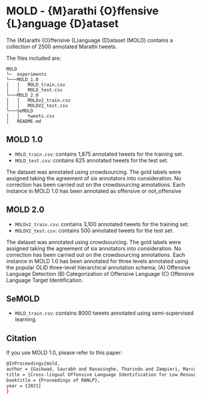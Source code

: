 # MOLD - {M}arathi {O}ffensive {L}anguage {D}ataset

The {M}arathi {O}ffensive {L}anguage {D}ataset (MOLD) contains a collection of 2500 annotated Marathi tweets.

The files included are: 
```
MOLD
└─  experiments
└───MOLD_1.0
│   │   MOLD_train.csv
│   │   MOLD_test.csv
└───MOLD_2.0
│   │   MOLDv2_train.csv
│   │   MOLDV2_test.csv
└───SeMOLD
│   │   tweets.csv
│   README.md
```

## MOLD 1.0
- `MOLD_train.csv`: contains 1,875 annotated tweets for the training set.  
- `MOLD_test.csv`: contains 625 annotated tweets for the test set. 

The dataset was annotated using crowdsourcing. The gold labels were assigned taking the agreement of six annotators into consideration. No correction has been carried out on the crowdsourcing annotations. 
Each instance in MOLD 1.0 has been annotated as offensive or not_offensive

## MOLD 2.0
- `MOLDv2_train.csv`: contains 3,100 annotated tweets for the training set.  
- `MOLDV2_test.csv`: contains 500 annotated tweets for the test set. 

The dataset was annotated using crowdsourcing. The gold labels were assigned taking the agreement of six annotators into consideration. No correction has been carried out on the crowdsourcing annotations. 
Each instance in MOLD 1.0 has been annotated for three levels annotated using the popular OLID three-level hierarchical annotation schema; (A) Offensive Language Detection (B) Categorization of Offensive Language (C) Offensive Language Target Identification. 

## SeMOLD 
- `MOLD_train.csv`: contains 8000 tweets annotated using semi-supervised learning.  





## Citation
If you use MOLD 1.0, please refer to this paper:

```bash
@InProceedings{mold,
author = {Gaikwad, Saurabh and Ranasinghe, Tharindu and Zampieri, Marcos and Homan, Christopher M.},
title = {Cross-lingual Offensive Language Identification for Low Resource Languages: The Case of Marathi},
booktitle = {Proceedings of RANLP},
year = {2021}
}
```

